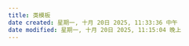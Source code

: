 ```yaml
---
title: 类模板
date created: 星期一, 十月 20日 2025, 11:33:36 中午
date modified: 星期一, 十月 20日 2025, 11:15:04 晚上
---
```


